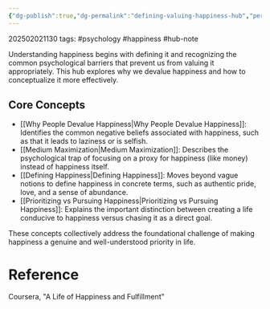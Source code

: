 ```yaml
---
{"dg-publish":true,"dg-permalink":"defining-valuing-happiness-hub","permalink":"/defining-valuing-happiness-hub/"}
---
```



202502021130
tags: #psychology #happiness #hub-note

Understanding happiness begins with defining it and recognizing the common psychological barriers that prevent us from valuing it appropriately. This hub explores why we devalue happiness and how to conceptualize it more effectively.

## Core Concepts

- [[Why People Devalue Happiness\|Why People Devalue Happiness]]: Identifies the common negative beliefs associated with happiness, such as that it leads to laziness or is selfish.
- [[Medium Maximization\|Medium Maximization]]: Describes the psychological trap of focusing on a proxy for happiness (like money) instead of happiness itself.
- [[Defining Happiness\|Defining Happiness]]: Moves beyond vague notions to define happiness in concrete terms, such as authentic pride, love, and a sense of abundance.
- [[Prioritizing vs Pursuing Happiness\|Prioritizing vs Pursuing Happiness]]: Explains the important distinction between creating a life conducive to happiness versus chasing it as a direct goal.

These concepts collectively address the foundational challenge of making happiness a genuine and well-understood priority in life.

# Reference

Coursera, "A Life of Happiness and Fulfillment"
